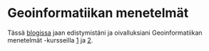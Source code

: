 # Geoinformatiikan menetelmät

Tässä [blogissa](https://jeemlei.github.io/geoinformatiikan-menetelmat/) jaan edistymistäni ja oivalluksiani Geoinformatiikan menetelmät -kursseilla [1](https://studies.helsinki.fi/kurssit/opintojakso/hy-CU-118128327-2021-08-01/MAA-202?cpId=hy-lv-73) ja [2](https://studies.helsinki.fi/kurssit/opintojakso/otm-62a7830e-bf13-40ee-824f-2022337fe907/MAA-221).
